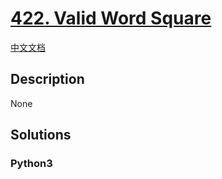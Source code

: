 # [422. Valid Word Square](https://leetcode.com/problems/valid-word-square)

[中文文档](/leetcode/0400-0499/0422.Valid%20Word%20Square/README.md)

## Description

None

## Solutions

<!-- tabs:start -->

### **Python3**

```python

```

<!-- tabs:end -->
